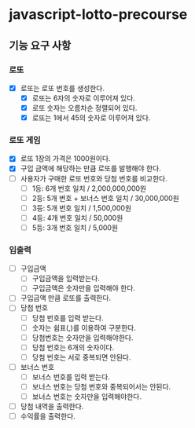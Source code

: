 # javascript-lotto-precourse

## 기능 요구 사항

### 로또

- [x] 로또는 로또 번호를 생성한다.
  - [x] 로또는 6자의 숫자로 이루어져 있다.
  - [x] 로또 숫자는 오름차순 정렬되어 있다.
  - [x] 로또는 1에서 45의 숫자로 이루어져 있다.

### 로또 게임

- [x] 로또 1장의 가격은 1000원이다.
- [x] 구입 금액에 해당하는 만큼 로또를 발행해야 한다.
- [ ] 사용자가 구매한 로또 번호와 당첨 번호를 비교한다.
  - [ ] 1등: 6개 번호 일치 / 2,000,000,000원
  - [ ] 2등: 5개 번호 + 보너스 번호 일치 / 30,000,000원
  - [ ] 3등: 5개 번호 일치 / 1,500,000원
  - [ ] 4등: 4개 번호 일치 / 50,000원
  - [ ] 5등: 3개 번호 일치 / 5,000원

### 입출력

- [ ] 구입금액
  - [ ] 구입금액을 입력받는다.
  - [ ] 구입금액은 숫자만을 입력해야 한다.
- [ ] 구입금액 만큼 로또를 출력한다.
- [ ] 당첨 번호
  - [ ] 당첨 번호를 입력 받는다.
  - [ ] 숫자는 쉼표(,)를 이용하여 구분한다.
  - [ ] 당첨번호는 숫자만을 입력해야한다.
  - [ ] 당첨 번호는 6개의 숫자이다.
  - [ ] 당첨 번호는 서로 중복되면 안된다.
- [ ] 보너스 번호
  - [ ] 보너스 번호를 입력 받는다.
  - [ ] 보너스 번호는 당첨 번호와 중복되어서는 안된다.
  - [ ] 보너스 번호는 숫자만을 입력해야한다.
- [ ] 당첨 내역을 출력한다.
- [ ] 수익률을 출력한다.
